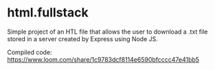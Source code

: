# html.fullstack

Simple project of an HTL file that allows the user to download a .txt file stored in a server created by Express using Node JS.

Compiled code:
https://www.loom.com/share/1c9783dcf8114e6590bfcccc47e41bb5
